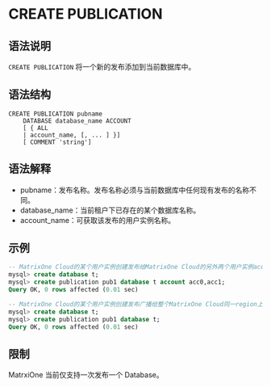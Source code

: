 # **CREATE PUBLICATION**

## **语法说明**

`CREATE PUBLICATION` 将一个新的发布添加到当前数据库中。

## **语法结构**

```
CREATE PUBLICATION pubname
    DATABASE database_name ACCOUNT
    [ { ALL
    | account_name, [, ... ] }]
    [ COMMENT 'string']
```

## 语法解释

- pubname：发布名称。发布名称必须与当前数据库中任何现有发布的名称不同。
- database_name：当前租户下已存在的某个数据库名称。
- account_name：可获取该发布的用户实例名称。

## **示例**

```sql
-- MatrixOne Cloud的某个用户实例创建发布给MatrixOne Cloud的另外两个用户实例acc0和acc1, MatrixOne Cloud的用户实例名一般为类似5e18ef19_7f2a_4762_9626_f3444a529a87的数字。
mysql> create database t;
mysql> create publication pub1 database t account acc0,acc1;
Query OK, 0 rows affected (0.01 sec)

-- MatrixOne Cloud的某个用户实例创建发布广播给整个MatrixOne Cloud同一region上的所有用户。
mysql> create database t;
mysql> create publication pub1 database t;
Query OK, 0 rows affected (0.01 sec)
```

## 限制

MatrxiOne 当前仅支持一次发布一个 Database。
